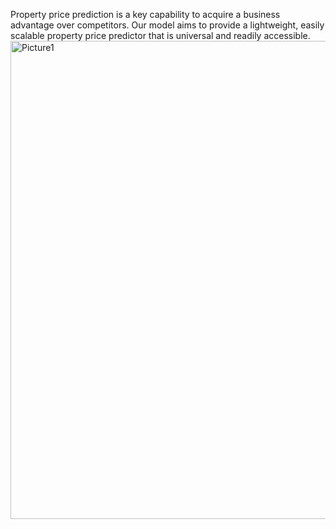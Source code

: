 Property price prediction is a key capability to acquire a business advantage over competitors.
Our model aims to provide a lightweight, easily scalable property price predictor that is universal and readily accessible.
<img width="765" alt="Picture1" src="https://user-images.githubusercontent.com/96445798/210300803-399a0ea3-df83-4e04-afd5-e80321e0ef29.png">


